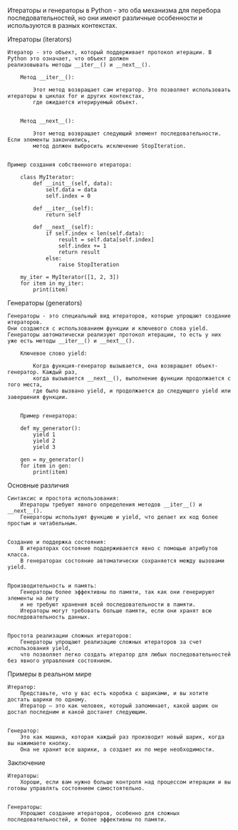 

Итераторы и генераторы в Python - это оба механизма для перебора последовательностей, 
но они имеют различные особенности и используются в разных контекстах.


Итераторы (iterators)

    Итератор - это объект, который поддерживает протокол итерации. В Python это означает, что объект должен
    реализовывать методы __iter__() и __next__().
    
        Метод __iter__(): 
        
            Этот метод возвращает сам итератор. Это позволяет использовать итераторы в циклах for и других контекстах, 
            где ожидается итерируемый объект.
    
    
        Метод __next__(): 
        
            Этот метод возвращает следующий элемент последовательности. Если элементы закончились, 
            метод должен выбросить исключение StopIteration.
    
    
    Пример создания собственного итератора:
        
        class MyIterator:
            def __init__(self, data):
                self.data = data
                self.index = 0
        
            def __iter__(self):
                return self
        
            def __next__(self):
                if self.index < len(self.data):
                    result = self.data[self.index]
                    self.index += 1
                    return result
                else:
                    raise StopIteration
        
        my_iter = MyIterator([1, 2, 3])
        for item in my_iter:
            print(item)



Генераторы (generators)

    Генераторы - это специальный вид итераторов, которые упрощают создание итераторов.
    Они создаются с использованием функции и ключевого слова yield. 
    Генераторы автоматически реализуют протокол итерации, то есть у них уже есть методы __iter__() и __next__().
    
        Ключевое слово yield: 
        
            Когда функция-генератор вызывается, она возвращает объект-генератор. Каждый раз, 
            когда вызывается __next__(), выполнение функции продолжается с того места, 
            где было вызвано yield, и продолжается до следующего yield или завершения функции.
    
    
        Пример генератора:
            
        def my_generator():
            yield 1
            yield 2
            yield 3
        
        gen = my_generator()
        for item in gen:
            print(item)



Основные различия

    Синтаксис и простота использования:
        Итераторы требуют явного определения методов __iter__() и __next__().
        Генераторы используют функцию и yield, что делает их код более простым и читабельным.


    Создание и поддержка состояния:
        В итераторах состояние поддерживается явно с помощью атрибутов класса.
        В генераторах состояние автоматически сохраняется между вызовами yield.


    Производительность и память:
        Генераторы более эффективны по памяти, так как они генерируют элементы на лету 
        и не требуют хранения всей последовательности в памяти.
        Итераторы могут требовать больше памяти, если они хранят всю последовательность данных.


    Простота реализации сложных итераторов:
        Генераторы упрощают реализацию сложных итераторов за счет использования yield, 
        что позволяет легко создать итератор для любых последовательностей без явного управления состоянием.



Примеры в реальном мире

    Итератор:
        Представьте, что у вас есть коробка с шариками, и вы хотите достать шарики по одному. 
        Итератор — это как человек, который запоминает, какой шарик он достал последним и какой достанет следующим.
    

    Генератор:
        Это как машина, которая каждый раз производит новый шарик, когда вы нажимаете кнопку. 
        Она не хранит все шарики, а создает их по мере необходимости.



Заключение

    Итераторы:
        Хороши, если вам нужно больше контроля над процессом итерации и вы готовы управлять состоянием самостоятельно.
    

    Генераторы:
        Упрощают создание итераторов, особенно для сложных последовательностей, и более эффективны по памяти.
